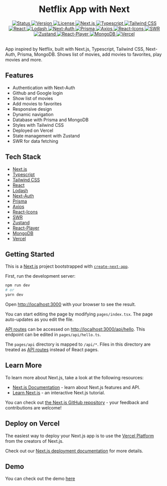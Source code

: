 <div align='center'>
  <h1>Netflix App with Next</h1>
</div>

<div align='center'>
  <a href='/README.md'>
    <img
      src='https://img.shields.io/badge/Status-Complete-success.svg'
      alt='Status'
    />
  </a>
  <a href='/package.json'>
    <img 
      src='https://img.shields.io/badge/Version-1.0.0-blue.svg'
      alt='Version'
    />
  </a>
  <a href='/LICENSE'>
    <img
      src='https://img.shields.io/badge/License-MIT-green.svg'
      alt='License'
    />
  </a>
  <a href='http://nextjs.org'>
    <img
      src='https://img.shields.io/badge/Next.js-11.0.1-blue.svg?style=flat&logo=next.js'
      alt='Next.js'
    />
  </a>
  <a href='https://www.typescriptlang.org/'>
    <img
      src='https://img.shields.io/badge/Typescript-4.3.5-blue.svg?style=flat&logo=typescript'
      alt='Typescript'
    />
  </a>
  <a href='https://tailwindcss.com/'>
    <img
      src='https://img.shields.io/badge/Tailwind%20CSS-2.2.4-blue.svg?style=flat&logo=tailwindcss'
      alt='Tailwind CSS'
    />
  </a>
  <a href='https://reactjs.org/'>
    <img
      src='https://img.shields.io/badge/React-17.0.2-blue.svg?style=flat&logo=react'
      alt='React'
    />
  </a>
  <a href='https://lodash.com/'>
    <img
      src='https://img.shields.io/badge/Lodash-4.17.21-blue.svg?style=flat&logo=lodash'
      alt='Lodash'
    />
  </a>
  <a href='https://next-auth.js.org/'>
    <img
      src='https://img.shields.io/badge/Next--Auth-4.0.0-blue.svg?style=flat&logo=next.js'
      alt='Next-Auth'
    />
  </a>
  <a href='https://www.prisma.io/'>
    <img
      src='https://img.shields.io/badge/Prisma-2.30.1-blue.svg?style=flat&logo=prisma'
      alt='Prisma'
    />
  </a>
  <a href='https://axios-http.com/'>
    <img
      src='https://img.shields.io/badge/Axios-0.21.1-blue.svg?style=flat&logo=axios'
      alt='Axios'
    />
  </a>
  <a href='https://react-icons.github.io/react-icons/'>
    <img
      src='https://img.shields.io/badge/React--Icons-4.2.0-blue.svg?style=flat&logo=react'
      alt='React-Icons'
    />
  </a>
  <a href='https://swr.vercel.app/'>
    <img
      src='https://img.shields.io/badge/SWR-1.0.0-blue.svg?style=flat&logo=next.js'
      alt='SWR'
    />
  </a>
  <a href='https://zustand.surge.sh/'>
    <img
      src='https://img.shields.io/badge/Zustand-3.5.8-blue.svg?style=flat&logo=npm'
      alt='Zustand'
    />
  </a>
  <a href='https://www.npmjs.com/package/react-player'>
    <img
      src='https://img.shields.io/badge/React--Player-2.9.0-blue.svg?style=flat&logo=npm'
      alt='React-Player'
    />
  </a>
  <a href='https://www.mongodb.com/'>
    <img
      src='https://img.shields.io/badge/MongoDB-4.4.6-blue.svg?style=flat&logo=mongodb'
      alt='MongoDB'
    />
  </a>
  <a href='https://vercel.com/'>
    <img
      src='https://img.shields.io/badge/Vercel-Deployed-success.svg?style=flat&logo=vercel'
      alt='Vercel'
    />
  </a>
</div>
<br />

App inspired by Netflix, built with Next.js, Typescript, Tailwind CSS, Next-Auth, Prisma, MongoDB. Shows list of movies, add movies to favorites, play movies and more.

## Features
- Authentication with Next-Auth
- Github and Google login
- Show list of movies
- Add movies to favorites
- Responsive design
- Dynamic navigation
- Database with Prisma and MongoDB
- Styles with Tailwind CSS
- Deployed on Vercel
- State management with Zustand
- SWR for data fetching

## Tech Stack
- [Next.js](https://nextjs.org/)
- [Typescript](https://www.typescriptlang.org/)
- [Tailwind CSS](https://tailwindcss.com/)
- [React](https://reactjs.org/)
- [Lodash](https://lodash.com/)
- [Next-Auth](https://next-auth.js.org/)
- [Prisma](https://www.prisma.io/)
- [Axios](https://axios-http.com/)
- [React-Icons](https://react-icons.github.io/react-icons/)
- [SWR](https://swr.vercel.app/)
- [Zustand](https://zustand.surge.sh/)
- [React-Player](https://www.npmjs.com/package/react-player)
- [MongoDB](https://www.mongodb.com/)
- [Vercel](https://vercel.com/)

## Getting Started
This is a [Next.js](https://nextjs.org/) project bootstrapped with [`create-next-app`](https://github.com/vercel/next.js/tree/canary/packages/create-next-app).

First, run the development server:

```bash
npm run dev
# or
yarn dev
```

Open [http://localhost:3000](http://localhost:3000) with your browser to see the result.

You can start editing the page by modifying `pages/index.tsx`. The page auto-updates as you edit the file.

[API routes](https://nextjs.org/docs/api-routes/introduction) can be accessed on [http://localhost:3000/api/hello](http://localhost:3000/api/hello). This endpoint can be edited in `pages/api/hello.ts`.

The `pages/api` directory is mapped to `/api/*`. Files in this directory are treated as [API routes](https://nextjs.org/docs/api-routes/introduction) instead of React pages.

## Learn More

To learn more about Next.js, take a look at the following resources:

- [Next.js Documentation](https://nextjs.org/docs) - learn about Next.js features and API.
- [Learn Next.js](https://nextjs.org/learn) - an interactive Next.js tutorial.

You can check out [the Next.js GitHub repository](https://github.com/vercel/next.js/) - your feedback and contributions are welcome!

## Deploy on Vercel

The easiest way to deploy your Next.js app is to use the [Vercel Platform](https://vercel.com/new?utm_medium=default-template&filter=next.js&utm_source=create-next-app&utm_campaign=create-next-app-readme) from the creators of Next.js.

Check out our [Next.js deployment documentation](https://nextjs.org/docs/deployment) for more details.

## Demo
You can check out the demo [here](https://movies-app-wrujel.vercel.app/)
